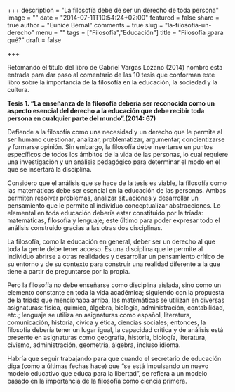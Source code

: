 +++
description = "La filosofía debe de ser un derecho de toda persona"
image = ""
date = "2014-07-11T10:54:24+02:00"
featured = false
share = true
author = "Eunice Bernal"
comments = true
slug = "la-filosofia-un-derecho"
menu = ""
tags = ["Filosofía","Educación"]
title = "Filosofía ¿para qué?"
draft = false

+++

Retomando el título del libro de Gabriel Vargas Lozano (2014) nombro esta entrada para dar paso al comentario de las 10 tesis que conforman este libro sobre la importancia de la filosofía en la educación, la sociedad y la cultura.

**Tesis 1. “La enseñanza de la filosofía debería ser reconocida como un aspecto esencial del derecho a la educación que debe recibir toda persona en cualquier parte del mundo”.(2014: 67)**

Defiende a la filosofía como una necesidad y un derecho que le permite al ser humano cuestionar, analizar, problematizar, argumentar, concientizarse y formarse opinión. Sin embargo, la filosofía debe insertarse en puntos específicos de todos los ámbitos de la vida de las personas, lo cual requiere una investigación y un análisis pedagógico para determinar el modo en el que se insertará la disciplina.

Considero que el análisis que se hace de la tesis es viable, la filosofía como las matemáticas debe ser esencial en la educación de las personas. Ambas permiten resolver problemas, analizar situaciones y desarrollar un pensamiento que le permite al individuo conceptualizar abstracciones. Lo elemental en toda educación debería estar constituido por la tríada: matemáticas, filosofía y lenguaje; este último para poder expresar todo el análisis construido gracias a las otras dos disciplinas.

La filosofía, como la educación en general, deber ser un derecho al que toda la gente debe tener acceso. Es una disciplina que le permite al individuo abrirse a otras realidades y desarrollar un pensamiento crítico de su entorno y de su contexto para construir una realidad diferente a la que tiene a partir de preguntarse por la propia.

Pero la filosofía no debe enseñarse como disciplina aislada, sino como un elemento constante en toda la vida académica; siguiendo con la propuesta de la tríada que mencionaba arriba, las matemáticas se utilizan en diversas asignaturas: física, química, álgebra, biología, administración, contabilidad, etc.; lenguaje se utiliza en asignaturas como español, literatura, comunicación, historia, cívica y ética, ciencias sociales; entonces, la filosofía debería tener un lugar igual, la capacidad crítica y de análisis está presente en asignaturas como geografía, historia, biología, literatura, civismo, administración, geometría, álgebra, incluso idioma.

Habría que seguir trabajando para que cuando el secretario de educación diga (como a últimas fechas hace) que “se está impulsando un nuevo modelo educativo que educa para la libertad”, se refiera a un modelo basado en la importancia de la filosofía como ciencia primera.
